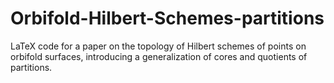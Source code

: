# Orbifold-Hilbert-Schemes-partitions
LaTeX code for a paper on the topology of Hilbert schemes of points on orbifold surfaces, introducing a generalization of cores and quotients of partitions.
